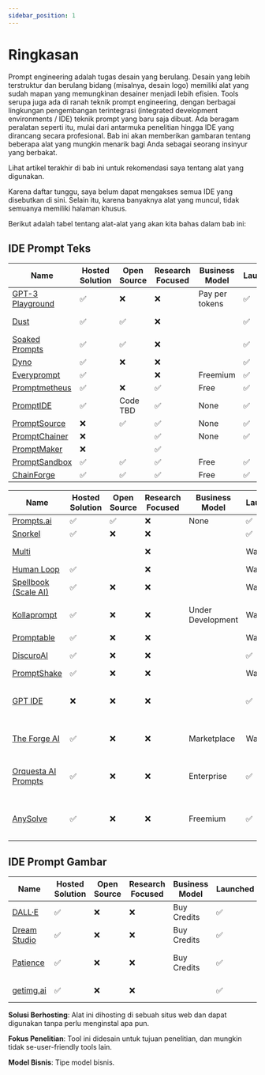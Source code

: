 ```yaml
---
sidebar_position: 1
---
```


# Ringkasan

Prompt engineering adalah tugas desain yang berulang. Desain yang lebih terstruktur dan berulang bidang (misalnya, desain logo) memiliki alat yang sudah mapan yang memungkinan desainer menjadi lebih efisien. Tools serupa juga ada di ranah teknik prompt engineering, dengan berbagai lingkungan pengembangan terintegrasi (integrated development environments / IDE) teknik prompt yang baru saja dibuat. Ada beragam peralatan seperti itu, mulai dari antarmuka penelitian hingga IDE yang dirancang secara profesional. Bab ini akan memberikan gambaran tentang beberapa alat yang mungkin menarik bagi Anda sebagai seorang insinyur yang berbakat.

Lihat artikel terakhir di bab ini untuk rekomendasi saya tentang alat yang digunakan.

Karena daftar tunggu, saya belum dapat mengakses semua IDE yang disebutkan di sini. Selain itu, karena banyaknya alat yang muncul, tidak semuanya memiliki halaman khusus.


Berikut adalah tabel tentang alat-alat yang akan kita bahas dalam bab ini:

## IDE Prompt Teks
| Name                                                                | Hosted Solution | Open Source | Research Focused | Business Model | Launched | Modalities | Supported Providers |
| ------------------------------------------------------------------- | --------------- | ----------- | ---------------- | -------------- | -------- | ---------- | ------------------- |
| [GPT-3 Playground](https://beta.openai.com/docs/quickstart)         | ✅               | ❌           | ❌                | Pay per tokens | ✅        | Teks       | OpenAI              |
| [Dust](https://dust.tt/)                                            | ✅               | ✅           | ❌                |                | ✅        | Text       | OpenAI, Cohere      |
| [Soaked Prompts](https://soaked-prompts.vercel.app)                 | ✅               | ✅           | ❌                |                | ✅        | Text       | OpenAI              |
| [Dyno](https://trydyno.com/login)                                   | ✅               | ❌           | ❌                |                | ✅        | Text       | OpenAI              |
| [Everyprompt](https://www.everyprompt.com)                          | ✅               |             | ❌                | Freemium       | ✅        | Text       | OpenAI              |
| [Promptmetheus](https://promptmetheus.com)                          | ✅               | ❌           | ✅                | Free           | ✅        | Text       | OpenAI              |
| [PromptIDE](https://prompt.vizhub.ai)                               | ✅               | Code TBD    | ✅                | None           | ✅        | Text       |                     |
| [PromptSource](https://github.com/bigscience-workshop/promptsource) | ❌               | ✅           | ✅                | None           | ✅        | Text       |                     |
| [PromptChainer](https://arxiv.org/pdf/2203.06566.pdf)               | ❌               |             | ✅                | None           | ✅        | Text       |                     |
| [PromptMaker](https://dl.acm.org/doi/abs/10.1145/3491101.3503564)   | ❌               |             | ✅                |                |          | Text       |                     |
| [PromptSandbox](https://promptsandbox.io)                           | ✅               | ✅           | ✅                | Free           | ✅        | Text       | OpenAI              |
| [ChainForge](https://github.com/ianarawjo/ChainForge)               | ✅               | ✅           | ✅                | Free           | ✅        | Teks       | OpenAI              |

| Name                                                                  | Hosted Solution | Open Source | Research Focused | Business Model    | Launched  | Modalities                 | Supported Providers                 |
| --------------------------------------------------------------------- | --------------- | ----------- | ---------------- | ----------------- | --------- | -------------------------- | ----------------------------------- |
| [Prompts.ai](https://prompts.ai/)                                     | ✅               | ✅           | ❌                | None              | ✅         | Text                       | OpenAI                              |
| [Snorkel](https://snorkel.ai/snorkel-flow-platform/foundation-model/) | ✅               | ❌           | ❌                |                   | ✅         | Text                       |                                     |
| [Multi](https://www.multi.tech)                                       |                 |             | ❌                |                   | Wait list | Text, Image                |                                     |
| [Human Loop](https://humanloop.com)                                   | ✅               |             | ❌                |                   | Wait list | Text                       |                                     |
| [Spellbook (Scale AI)](https://scale.com/spellbook)                   | ✅               | ❌           | ❌                |                   | Wait list | Text                       |                                     |
| [Kollaprompt](https://kollaprompt.com)                                | ✅               | ❌           | ❌                | Under Development | Wait list | Text, Image, Audio         | OpenAI, Stable Diffusion            |
| [Promptable](https://promptable.ai/projects/default/workspace)        | ✅               | ❌           | ❌                |                   | Wait list | Text                       | OpenAI                              |
| [DiscuroAI](https://www.discuro.com)                                   | ✅               | ❌           | ❌                |                   | ✅         | Text, Image                | OpenAI                              |
| [PromptShake](https://promptshake.com/?ref=producthunt)               | ✅               | ❌           | ❌                |                   | Wait list | Text                       |                                     |
| [GPT IDE](https://gptide.com)                                         | ❌               | ❌           | ❌                |                   | ✅         | Text, images + audio later | OpenAI, later Stability.AI and more |
| [The Forge AI](https://theforgeai.com/)                               | ✅               | ❌           | ❌                | Marketplace       | Wait list | Text, Images               | OpenAI, Stable Diffusion            |
| [Orquesta AI Prompts](https://orquesta.cloud/platform/ai-llm-prompts) | ✅               | ❌           | ❌                | Enterprise        | ✅         | Teks                       | Custom, Public, Private LLMs        |
| [AnySolve](https://www.anysolve.ai/)                                  | ✅               | ❌           | ❌                | Freemium          | ✅         | Text, images + audio later | OpenAI, Stability.AI dan lainnya    |

## IDE Prompt Gambar

| Name                                              | Hosted Solution | Open Source | Research Focused | Business Model | Launched | Modalities           | Supported Providers      |
| ------------------------------------------------- | --------------- | ----------- | ---------------- | -------------- | -------- | -------------------- | ------------------------ |
| [DALL·E](https://labs.openai.com)                 | ✅               | ❌           | ❌                | Buy Credits    | ✅        | Text2Image           | OpenAI DALLE             |
| [Dream Studio](https://beta.dreamstudio.ai/dream) | ✅               | ❌           | ❌                | Buy Credits    | ✅        | Text2Image           | Stable Diffusion         |
| [Patience](https://www.patience.ai/faq)           | ✅               | ❌           | ❌                | Buy Credits    | ✅        | Text2Image           | Stable Diffusion, OpenAI |
| [getimg.ai](https://getimg.ai/guides)             | ✅               | ❌           | ❌                |                | ✅        | Text2Image, AIEditor |                          |

**Solusi Berhosting**: Alat ini dihosting di sebuah situs web dan dapat digunakan tanpa perlu menginstal apa pun.

**Fokus Penelitian**: Tool ini didesain untuk tujuan penelitian, dan mungkin tidak se-user-friendly tools lain.

**Model Bisnis**: Tipe model bisnis.





